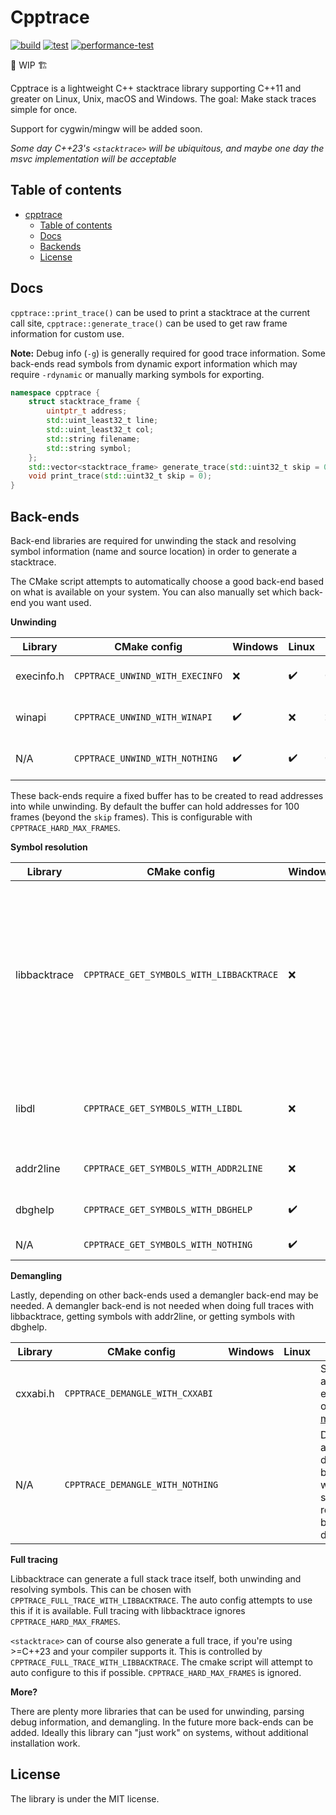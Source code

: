 # Cpptrace

[![build](https://github.com/jeremy-rifkin/cpptrace/actions/workflows/build.yml/badge.svg?branch=master)](https://github.com/jeremy-rifkin/cpptrace/actions/workflows/build.yml)
[![test](https://github.com/jeremy-rifkin/cpptrace/actions/workflows/test.yml/badge.svg?branch=master)](https://github.com/jeremy-rifkin/cpptrace/actions/workflows/test.yml)
[![performance-test](https://github.com/jeremy-rifkin/cpptrace/actions/workflows/performance-tests.yml/badge.svg)](https://github.com/jeremy-rifkin/cpptrace/actions/workflows/performance-tests.yml)

🚧 WIP 🏗️

Cpptrace is a lightweight C++ stacktrace library supporting C++11 and greater on Linux, Unix, macOS and Windows. The goal:
Make stack traces simple for once.

Support for cygwin/mingw will be added soon.

*Some day C++23's `<stacktrace>` will be ubiquitous, and maybe one day the msvc implementation will be acceptable*

## Table of contents

- [cpptrace](#cpptrace)
  - [Table of contents](#table-of-contents)
  - [Docs](#docs)
  - [Backends](#backends)
  - [License](#license)

## Docs

`cpptrace::print_trace()` can be used to print a stacktrace at the current call site, `cpptrace::generate_trace()` can
be used to get raw frame information for custom use.

**Note:** Debug info (`-g`) is generally required for good trace information. Some back-ends read symbols from dynamic
export information which may require `-rdynamic` or manually marking symbols for exporting.

```cpp
namespace cpptrace {
    struct stacktrace_frame {
        uintptr_t address;
        std::uint_least32_t line;
        std::uint_least32_t col;
        std::string filename;
        std::string symbol;
    };
    std::vector<stacktrace_frame> generate_trace(std::uint32_t skip = 0);
    void print_trace(std::uint32_t skip = 0);
}
```

## Back-ends

Back-end libraries are required for unwinding the stack and resolving symbol information (name and source location) in
order to generate a stacktrace.

The CMake script attempts to automatically choose a good back-end based on what is available on your system. You can
also manually set which back-end you want used.

**Unwinding**

| Library    | CMake config                    | Windows | Linux | macOS | Info                                                               |
|------------|---------------------------------|---------|-------|-------|--------------------------------------------------------------------|
| execinfo.h | `CPPTRACE_UNWIND_WITH_EXECINFO` | ❌       | ✔️    | ✔️    | Frames are captured with `execinfo.h`'s `backtrace`, part of libc. |
| winapi     | `CPPTRACE_UNWIND_WITH_WINAPI`   | ✔️      | ❌     | ❌     | Frames are captured with `CaptureStackBackTrace`.                  |
| N/A        | `CPPTRACE_UNWIND_WITH_NOTHING`  | ✔️      | ✔️    | ✔️    | Unwinding is not done, stack traces will be empty.                 |

These back-ends require a fixed buffer has to be created to read addresses into while unwinding. By default the buffer
can hold addresses for 100 frames (beyond the `skip` frames). This is configurable with `CPPTRACE_HARD_MAX_FRAMES`.

**Symbol resolution**

| Library      | CMake config                             | Windows | Linux | macOS | Info                                                                                                                                                                                                                                                                                                                                           |
|--------------|------------------------------------------|---------|-------|-------|------------------------------------------------------------------------------------------------------------------------------------------------------------------------------------------------------------------------------------------------------------------------------------------------------------------------------------------------|
| libbacktrace | `CPPTRACE_GET_SYMBOLS_WITH_LIBBACKTRACE` | ❌       | ✔️    | ❌     | Libbacktrace is already installed on most systems, or available through the compiler directly. If it is installed but backtrace.h is not already in the include path (this can happen when using clang when backtrace lives in gcc's include folder), `CPPTRACE_BACKTRACE_PATH` can be used to specify where the library should be looked for. |
| libdl        | `CPPTRACE_GET_SYMBOLS_WITH_LIBDL`        | ❌       | ✔️    | ✔️    | Libdl uses dynamic export information. Compiling with `-rdynamic` is needed for symbol information to be retrievable.                                                                                                                                                                                                                           |
| addr2line    | `CPPTRACE_GET_SYMBOLS_WITH_ADDR2LINE`    | ❌       | ✔️    | ❌     | Symbols are resolved by invoking `addr2line` via `fork()`.                                                                                                                                                                                                                                                                                     |
| dbghelp      | `CPPTRACE_GET_SYMBOLS_WITH_DBGHELP`      | ✔️      | ❌     | ❌     | Dbghelp.h allows access to symbols via debug info.                                                                                                                                                                                                                                                                                             |
| N/A          | `CPPTRACE_GET_SYMBOLS_WITH_NOTHING`      | ✔️      | ✔️    | ✔️    | No attempt is made to resolve symbols.                                                                                                                                                                                                                                                                                                         |

**Demangling**

Lastly, depending on other back-ends used a demangler back-end may be needed. A demangler back-end is not needed when
doing full traces with libbacktrace, getting symbols with addr2line, or getting symbols with dbghelp.

| Library | CMake config | Windows | Linux | Info |
|---------|--------------|---------|-------|------|
| cxxabi.h  | `CPPTRACE_DEMANGLE_WITH_CXXABI` | | | Should be available everywhere other than [msvc](https://godbolt.org/z/93ca9rcdz). |
| N/A  | `CPPTRACE_DEMANGLE_WITH_NOTHING` | | | Don't attempt to do anything beyond what the symbol resolution back-end does. |

**Full tracing**

Libbacktrace can generate a full stack trace itself, both unwinding and resolving symbols. This can be chosen with
`CPPTRACE_FULL_TRACE_WITH_LIBBACKTRACE`. The auto config attempts to use this if it is available. Full tracing with
libbacktrace ignores `CPPTRACE_HARD_MAX_FRAMES`.

`<stacktrace>` can of course also generate a full trace, if you're using >=C++23 and your compiler supports it. This is
controlled by `CPPTRACE_FULL_TRACE_WITH_LIBBACKTRACE`. The cmake script will attempt to auto configure to this if
possible. `CPPTRACE_HARD_MAX_FRAMES` is ignored.

**More?**

There are plenty more libraries that can be used for unwinding, parsing debug information, and demangling. In the future
more back-ends can be added. Ideally this library can "just work" on systems, without additional installation work.

## License

The library is under the MIT license.

